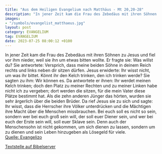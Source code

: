```yaml
---
title: "Aus dem Heiligen Evangelium nach Matthäus - Mt 20,20-28"
description: "In jener Zeit kam die Frau des Zebedäus mit ihren Söhnen zu Jesus und fiel vor ihm nieder, weil sie ihn um etwas bitten wollte. Er fragte sie: Was willst du? Sie antwortete: Versprich, dass meine beiden Söhne in deinem Reich rechts und links neben dir sitzen dürfen. Jesus erwider...."
images:
- "/symbols/evangelist_matthaeus.jpg"
layout: post
category: EVANGELIUM
tag: EVANGELIUM
date: 2023-07-25 08:00:12 +0100
---
```

In jener Zeit kam die Frau des Zebedäus mit ihren Söhnen zu Jesus und fiel vor ihm nieder, weil sie ihn um etwas bitten wollte.
Er fragte sie: Was willst du? Sie antwortete: Versprich, dass meine beiden Söhne in deinem Reich rechts und links neben dir sitzen dürfen.
Jesus erwiderte: Ihr wisst nicht, um was ihr bittet.<!--more--> Könnt ihr den Kelch trinken, den ich trinken werde? Sie sagten zu ihm: Wir können es.
Da antwortete er ihnen: Ihr werdet meinen Kelch trinken; doch den Platz zu meiner Rechten und zu meiner Linken habe nicht ich zu vergeben; dort werden die sitzen, für die mein Vater diese Plätze bestimmt hat.
Als die zehn anderen Jünger das hörten, wurden sie sehr ärgerlich über die beiden Brüder.
Da rief Jesus sie zu sich und sagte: Ihr wisst, dass die Herrscher ihre Völker unterdrücken und die Mächtigen ihre Macht über die Menschen missbrauchen.
Bei euch soll es nicht so sein, sondern wer bei euch groß sein will, der soll euer Diener sein,
und wer bei euch der Erste sein will, soll euer Sklave sein.
Denn auch der Menschensohn ist nicht gekommen, um sich dienen zu lassen, sondern um zu dienen und sein Leben hinzugeben als Lösegeld für viele.<br>
[Quelle: Evangelizo](https://evangeliumtagfuertag.org/DE/gospel)

[Textstelle auf Bibelserver](https://www.bibleserver.com/EU/Matthäus20,20-28)
